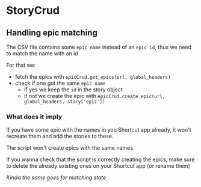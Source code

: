 # StoryCrud

## Handling epic matching

The CSV file contains some `epic name` instead of an `epic id`, thus we need to match the name with an id

For that we:
- fetch the epics with `epicCrud.get_epics(url, global_headers)` 
- check if one got the same `epic name`
  - if yes we keep the `id` in the story object
  - if not we create the epic with `epicCrud.create_epic(url, global_headers, story['epic'])`

### What does it imply
If you have some epic with the names in you Shortcut app already, it won't recreate them and add the stories to these.

The script won't create epics with the same names.

If you wanna check that the script is correctly creating the epics, make sure to delete the already existing ones on your Shortcut app (or rename them)

*Kinda the same goes for matching state*
